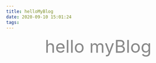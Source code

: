 ```yaml
---
title: helloMyBlog
date: 2020-09-10 15:01:24
tags: 
---
```


<font  color=#888 size=40><center>hello myBlog<center/></font>